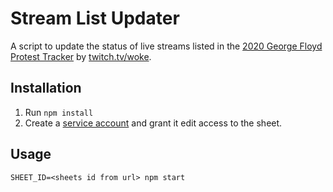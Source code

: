 # Stream List Updater

A script to update the status of live streams listed in the [2020 George Floyd Protest Tracker](http://bit.ly/protestlinks) by [twitch.tv/woke](https://twitch.tv/woke).

## Installation

1. Run `npm install`
2. Create a [service account](https://theoephraim.github.io/node-google-spreadsheet/#/getting-started/authentication) and grant it edit access to the sheet.

## Usage

```
SHEET_ID=<sheets id from url> npm start
```
